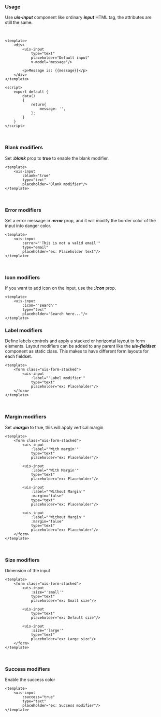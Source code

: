 ### Usage
Use ***uis-input*** component like ordinary ***input*** HTML tag, the attributes
are still the same.

&nbsp;
&nbsp;
&nbsp;

```vue
<template>
    <div>
        <uis-input
            type="text"
            placeholder="Default input"
            v-model="message"/>

        <p>Message is: {{message}}</p>
    </div>
</template>

<script>
    export default {
        data()
        {
            return{
                message: '',
            };
        }
    }
</script>
```

&nbsp;
&nbsp;
&nbsp;

### Blank modifiers
Set ***:blank*** prop to **true** to enable the blank modifier.

```vue
<template>
    <uis-input
        :blank="true"
        type="text"
        placeholder="Blank modifier"/>
</template>
```

&nbsp;
&nbsp;
&nbsp;

### Error modifiers
Set a error message in ***:error*** prop, and it will modify the border color
of the input into danger color. 

```vue
<template>
    <uis-input
        :error="'This is not a valid email'"
        type="email"
        placeholder="ex: Placeholder text"/>
</template>
```

&nbsp;
&nbsp;
&nbsp;

### Icon modifiers
If you want to add icon on the input, use the ***:icon*** prop.

```vue
<template>
    <uis-input
        :icon="'search'"
        type="text"
        placeholder="Search here..."/>
</template>
```

### Label modifiers
Define labels controls and apply a stacked or horizontal layout to form elements. Layout modifiers
can be added to any parent like the ***uis-fieldset*** component as static class. This makes to have
different form layouts for each fieldset.

```vue
<template>
    <form class="uis-form-stacked">
        <uis-input
            :label="'Label modifier'"
            type="text"
            placeholder="ex: Placeholder"/>
    </form>
</template>
```

&nbsp;
&nbsp;
&nbsp;

### Margin modifiers
Set ***:margin*** to true, this will apply vertical margin

```vue
<template>
    <form class="uis-form-stacked">
        <uis-input
            :label="'With margin'"
            type="text"
            placeholder="ex: Placeholder"/>
            
        <uis-input
            :label="'With Margin'"
            type="text"
            placeholder="ex: Placeholder"/>

        <uis-input
            :label="'Without Margin'"
            :margin="false"
            type="text"
            placeholder="ex: Placeholder"/>

        <uis-input
            :label="'Without Margin'"
            :margin="false"
            type="text"
            placeholder="ex: Placeholder"/>
    </form>
</template>
```

&nbsp;
&nbsp;
&nbsp;

### Size modifiers
Dimension of the input

```vue
<template>
    <form class="uis-form-stacked">
        <uis-input
            :size="'small'"
            type="text"
            placeholder="ex: Small size"/>

        <uis-input
            type="text"
            placeholder="ex: Default size"/>

        <uis-input
            :size="'large'"
            type="text"
            placeholder="ex: Large size"/>
    </form>
</template>
```

&nbsp;
&nbsp;
&nbsp;

### Success modifiers
Enable the success color

```vue
<template>
    <uis-input
        :success="true"
        type="text"
        placeholder="ex: Success modifier"/>
</template>
```
